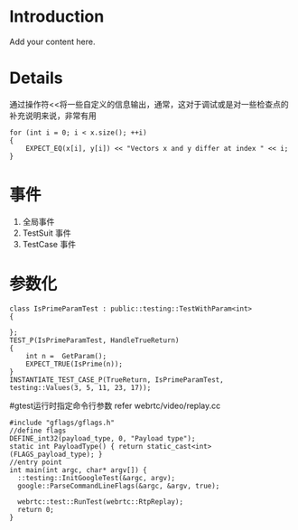 # Introduction #

Add your content here.


# Details #

通过操作符<<将一些自定义的信息输出，通常，这对于调试或是对一些检查点的补充说明来说，非常有用
```
for (int i = 0; i < x.size(); ++i)
{
    EXPECT_EQ(x[i], y[i]) << "Vectors x and y differ at index " << i;
}
```

# 事件 #
  1. 全局事件
  1. TestSuit 事件
  1. TestCase 事件

# 参数化 #
```
class IsPrimeParamTest : public::testing::TestWithParam<int>
{

};
TEST_P(IsPrimeParamTest, HandleTrueReturn)
{
    int n =  GetParam();
    EXPECT_TRUE(IsPrime(n));
}
INSTANTIATE_TEST_CASE_P(TrueReturn, IsPrimeParamTest, testing::Values(3, 5, 11, 23, 17));
```

#gtest运行时指定命令行参数
refer webrtc/video/replay.cc
```
#include "gflags/gflags.h"
//define flags
DEFINE_int32(payload_type, 0, "Payload type");
static int PayloadType() { return static_cast<int>(FLAGS_payload_type); }
//entry point
int main(int argc, char* argv[]) {
  ::testing::InitGoogleTest(&argc, argv);
  google::ParseCommandLineFlags(&argc, &argv, true);

  webrtc::test::RunTest(webrtc::RtpReplay);
  return 0;
}

```
